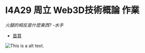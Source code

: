 # I4A29 周立 Web3D技術概論 作業

_火腿的相反是什麼東西?  -水手_

* [首頁](http://foxwings-kat.github.io/W3D_hw/index.html)

![This is a alt text.](https://i.imgur.com/Aq6jdb2.jpg)

